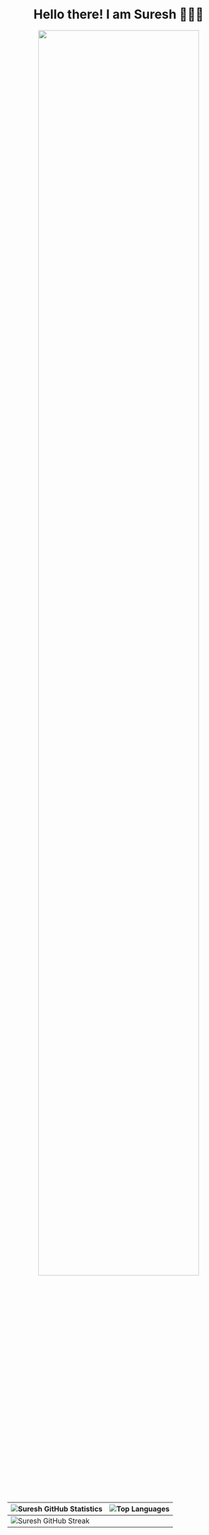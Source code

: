 <h1 align="center"> Hello there! I am Suresh 🧑🏻‍💻 </h1>
<p align="center">
  <img width="85%" src="https://github-profile-summary-cards.vercel.app/api/cards/profile-details?username=Suresh-Dub&&theme=tokyonight"/>
</p>

| ![Suresh GitHub Statistics](https://github-readme-stats.vercel.app/api?username=Suresh-Dub&show_icons=true&&theme=tokyonight) | ![Top Languages](https://github-readme-stats.vercel.app/api/top-langs/?username=Suresh-Dub&&theme=tokyonight) |
| --- | --- |
| ![Suresh GitHub Streak](https://github-readme-streak-stats.herokuapp.com/?user=Suresh-Dub&&theme=tokyonight) | 

